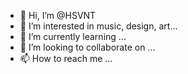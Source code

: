 - 👋 Hi, I’m @HSVNT
- 👀 I’m interested in music, design, art...
- 🌱 I’m currently learning ...
- 💞️ I’m looking to collaborate on ...
- 📫 How to reach me ...

<!---
HSVNT/HSVNT is a ✨ special ✨ repository because its `README.md` (this file) appears on your GitHub profile.
You can click the Preview link to take a look at your changes.
--->
